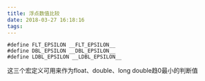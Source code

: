 ```yaml
---
title: 浮点数值比较
date: 2018-03-27 16:18:16
tags:
---
```

```
#define FLT_EPSILON __FLT_EPSILON__
#define DBL_EPSILON __DBL_EPSILON__
#define LDBL_EPSILON __LDBL_EPSILON__
```
这三个宏定义可用来作为float、double、long double趋0最小的判断值